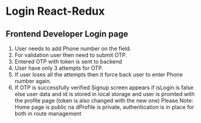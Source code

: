 # Login React-Redux

## Frontend Developer Login page 

1. User needs to add Phone number on the field.
2. For validation user then need to submit OTP.
3. Entered OTP with token is sent to backend
4. User have only 3 attempts for OTP.
5. If user loses all the attempts then it force back user to enter Phone number again.
6. If OTP is successfully verified Signup screen appears if isLogin is false else user data and id is stored in local storage and user is promted with the profile page (token is also changed with the new one)
   Please Note: Home page is public na dProfile is private, authentication is in place for both in route management